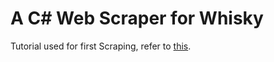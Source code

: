# A C# Web Scraper for Whisky

Tutorial used for first Scraping, refer to [this](https://www.scrapingbee.com/blog/web-scraping-csharp/).